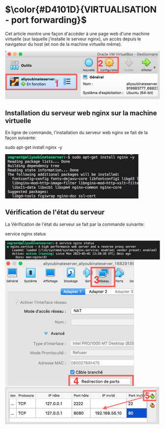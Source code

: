 # $\color{#D4101D}{VIRTUALISATION - port forwarding}$
Cet article montre une façon d'accéder à une page web d'une machine virtuelle (sur laquelle j'installe le serveur nginx), un accès depuis le navigateur du host (et non de la machine virtuelle même).

<img src="https://raw.githubusercontent.com/abiForSofteam/virtualisation/main/img1.png">

## Installation du serveur web nginx sur la machine virtuelle
En ligne de commande, l'installation du serveur web nginx se fait de la façon suivante:  

sudo apt-get install nginx -y

<img src="https://raw.githubusercontent.com/abiForSofteam/virtualisation/main/nginx_install.png">


## Vérification de l'état du serveur
La Vérification de l'état du serveur se fait par la commande suivante:  

service nginx status

<img src="https://raw.githubusercontent.com/abiForSofteam/virtualisation/main/nginx_status.png">

<img src="https://raw.githubusercontent.com/abiForSofteam/virtualisation/master/img2.png">
<img src="https://raw.githubusercontent.com/abiForSofteam/virtualisation/master/img3.png">
